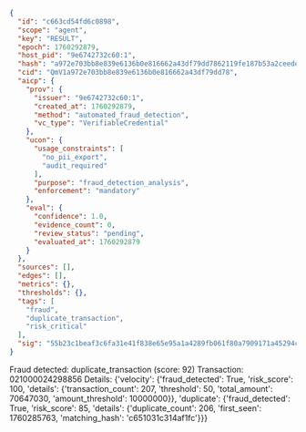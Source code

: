 ```json
{
  "id": "c663cd54fd6c0898",
  "scope": "agent",
  "key": "RESULT",
  "epoch": 1760292879,
  "host_pid": "9e6742732c60:1",
  "hash": "a972e703bb8e839e6136b0e816662a43df79dd7862119fe187b53a2ceedef52e",
  "cid": "QmV1a972e703bb8e839e6136b0e816662a43df79dd78",
  "aicp": {
    "prov": {
      "issuer": "9e6742732c60:1",
      "created_at": 1760292879,
      "method": "automated_fraud_detection",
      "vc_type": "VerifiableCredential"
    },
    "ucon": {
      "usage_constraints": [
        "no_pii_export",
        "audit_required"
      ],
      "purpose": "fraud_detection_analysis",
      "enforcement": "mandatory"
    },
    "eval": {
      "confidence": 1.0,
      "evidence_count": 0,
      "review_status": "pending",
      "evaluated_at": 1760292879
    }
  },
  "sources": [],
  "edges": [],
  "metrics": {},
  "thresholds": {},
  "tags": [
    "fraud",
    "duplicate_transaction",
    "risk_critical"
  ],
  "sig": "55b23c1beaf3c6fa31e41f838e65e95a1a4289fb061f80a7909171a45294c0a1"
}
```

Fraud detected: duplicate_transaction (score: 92)
Transaction: 021000024298856
Details: {'velocity': {'fraud_detected': True, 'risk_score': 100, 'details': {'transaction_count': 207, 'threshold': 50, 'total_amount': 70647030, 'amount_threshold': 10000000}}, 'duplicate': {'fraud_detected': True, 'risk_score': 85, 'details': {'duplicate_count': 206, 'first_seen': 1760285763, 'matching_hash': 'c651031c314af1fc'}}}